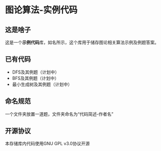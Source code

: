 # 图论算法-实例代码

## 这是啥子

这是一个**示例代码**库，如名所示，这个库用于储存图论相关算法示例及例题答案。

## 已有代码

- DFS及其例题（计划中）
- BFS及其例题（计划中）
- 最小生成树及其例题（计划中）

## 命名规范

一个文件夹放置一道题，文件夹命名为“代码简述-作者名”

## 开源协议

本存储库内代码使用GNU GPL v3.0协议开源
